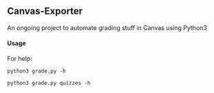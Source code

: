 ## Canvas-Exporter

An ongoing project to automate grading stuff in Canvas using Python3

#### Usage

For help: 

`python3 grade.py -h`

`python3 grade.py quizzes -h`
